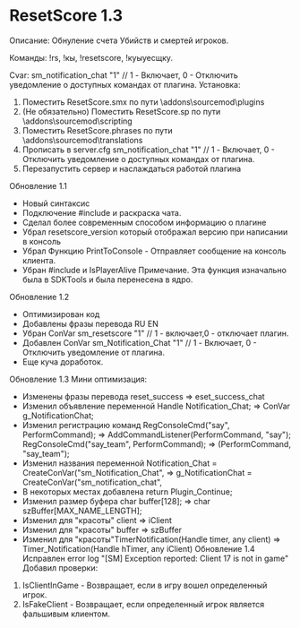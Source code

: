 # ResetScore 1.3
Описание: Обнуление счета Убийств и смертей игроков.

Команды: !rs, !кы, !resetscore, !куыуесщку.

Cvar:
sm_notification_chat "1" // 1 - Включает, 0 - Отключить уведомление о доступных командах от плагина.
Установка:
1) Поместить ResetScore.smx по пути \addons\sourcemod\plugins
2) (Не обязательно) Поместить ResetScore.sp по пути \addons\sourcemod\scripting
3) Поместить ResetScore.phrases по пути \addons\sourcemod\translations
4) Прописать в server.cfg
sm_notification_chat "1" // 1 - Включает, 0 - Отключить уведомление о доступных командах от плагина.
5) Перезапустить сервер и наслаждаться работой плагина

Обновление 1.1
- Новый синтаксис
- Подключение #include <morecolors> и раскраска чата.
- Сделал более современным способом информацию о плагине
- Убрал resetscore_version который отображал версию при написании в консоль
- Убрал Функцию PrintToConsole - Отправляет сообщение на консоль клиента.
- Убран #include <sdktools> и IsPlayerAlive 
Примечание. Эта функция изначально была в SDKTools и была перенесена в ядро.

Обновление 1.2
- Оптимизирован код
- Добавлены фразы перевода RU EN
- Убран ConVar sm_resetscore "1" // 1 - включает,0 - отключает плагин.
- Добавлен ConVar sm_Notification_Chat "1" // 1 - Включает, 0 - Отключить уведомление от плагина.
- Еще куча доработок.

Обновление 1.3
Мини оптимизация:
- Изменены фразы перевода 
reset_success => eset_success_chat
- Изменил объявление переменной
Handle Notification_Chat; => ConVar g_NotificationChat;
- Изменил регистрацию команд
RegConsoleCmd("say", PerformCommand); => AddCommandListener(PerformCommand, "say");
RegConsoleCmd("say_team", PerformCommand); => (PerformCommand, "say_team");
- Изменил названия переменной
Notification_Chat = CreateConVar("sm_Notification_Chat", =>  g_NotificationChat = CreateConVar("sm_notification_chat",
- В некоторых местах добавлена return Plugin_Continue;
- Изменил размер буфера char buffer[128];  => char szBuffer[MAX_NAME_LENGTH];
- Изменил для "красоты" client => iClient
- Изменил для "красоты" buffer => szBuffer
- Изменил для "красоты"TimerNotification(Handle timer, any client) =>  Timer_Notification(Handle hTimer, any iClient)
Обновление 1.4
Исправлен error log "[SM] Exception reported: Client 17 is not in game"
Добавил проверки:
1. IsClientInGame - Возвращает, если в игру вошел определенный игрок.
2. IsFakeClient - Возвращает, если определенный игрок является фальшивым клиентом.
